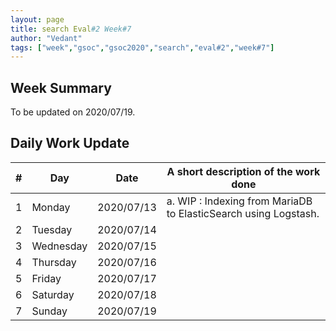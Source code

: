 ```yaml
---
layout: page
title: search Eval#2 Week#7
author: "Vedant"
tags: ["week","gsoc","gsoc2020","search","eval#2","week#7"]
---
```


## Week Summary

To be updated on 2020/07/19.

## Daily Work Update

|\#|Day|Date|A short description of the work done|  
|---	|---	|---	|---	|  
|1   	| Monday 	|   2020/07/13	| a. WIP : Indexing from MariaDB to ElasticSearch using Logstash. |  
|2   	| Tuesday  	|   2020/07/14	|   	|  
|3   	| Wednesday  	|  2020/07/15 	|   	|  
|4   	| Thursday  	|   2020/07/16	|   	|  
|5   	| Friday  	|   2020/07/17	|   	|  
|6   	| Saturday  	|   2020/07/18	|   	|  
|7   	| Sunday  	|   2020/07/19	|   	|  

